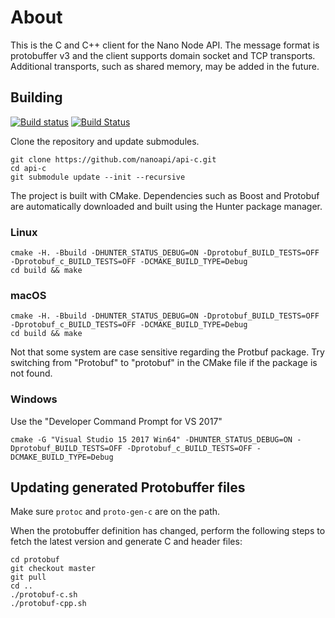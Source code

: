 # About

This is the C and C++ client for the Nano Node API. The message format is protobuffer v3 and the client supports domain socket and TCP transports. Additional transports, such as shared memory, may be added in the future.

## Building

[![Build status](https://ci.appveyor.com/api/projects/status/miyhcdcdm5wxpm8j?svg=true)](https://ci.appveyor.com/project/cryptocode/api-c) [![Build Status](https://travis-ci.org/nanoapi/api-c.svg?branch=master)](https://travis-ci.org/nanoapi/api-c)

Clone the repository and update submodules.

```
git clone https://github.com/nanoapi/api-c.git
cd api-c
git submodule update --init --recursive
```

The project is built with CMake. Dependencies such as Boost and Protobuf are automatically downloaded and built using the Hunter package manager.

### Linux 

```
cmake -H. -Bbuild -DHUNTER_STATUS_DEBUG=ON -Dprotobuf_BUILD_TESTS=OFF -Dprotobuf_c_BUILD_TESTS=OFF -DCMAKE_BUILD_TYPE=Debug
cd build && make
```

### macOS

```
cmake -H. -Bbuild -DHUNTER_STATUS_DEBUG=ON -Dprotobuf_BUILD_TESTS=OFF -Dprotobuf_c_BUILD_TESTS=OFF -DCMAKE_BUILD_TYPE=Debug
cd build && make
```

Not that some system are case sensitive regarding the Protbuf package. Try switching from "Protobuf" to "protobuf" in the CMake file if the package is not found.

### Windows

Use the "Developer Command Prompt for VS 2017"

```
cmake -G "Visual Studio 15 2017 Win64" -DHUNTER_STATUS_DEBUG=ON -Dprotobuf_BUILD_TESTS=OFF -Dprotobuf_c_BUILD_TESTS=OFF -DCMAKE_BUILD_TYPE=Debug
```

## Updating generated Protobuffer files

Make sure `protoc` and `proto-gen-c` are on the path.

When the protobuffer definition has changed, perform the following steps to fetch the latest version and generate C and header files:

```
cd protobuf
git checkout master
git pull
cd ..
./protobuf-c.sh
./protobuf-cpp.sh
```
